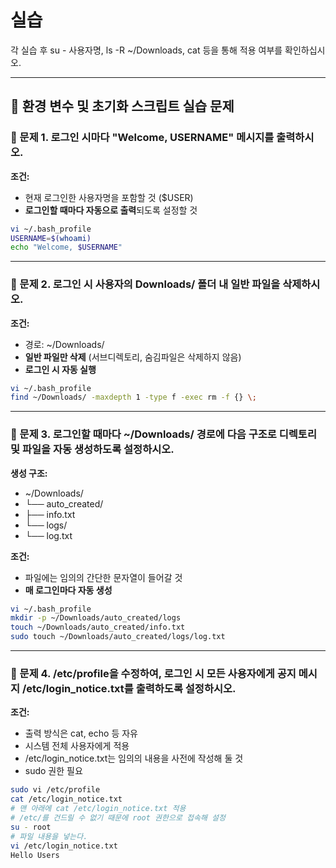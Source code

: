 # 실습

각 실습 후 su - 사용자명, ls -R ~/Downloads, cat 등을 통해 적용 여부를 확인하십시오.

---

## **🧪 환경 변수 및 초기화 스크립트 실습 문제**

### **🔹 문제 1. 로그인 시마다 "Welcome, USERNAME" 메시지를 출력하시오.**

**조건:**

- 현재 로그인한 사용자명을 포함할 것 ($USER)
- **로그인할 때마다 자동으로 출력**되도록 설정할 것
```bash
vi ~/.bash_profile
USERNAME=$(whoami)
echo "Welcome, $USERNAME"
```

---

### **🔹 문제 2. 로그인 시 사용자의 Downloads/ 폴더 내 일반 파일을 삭제하시오.**

**조건:**

- 경로: ~/Downloads/
- **일반 파일만 삭제** (서브디렉토리, 숨김파일은 삭제하지 않음)
- **로그인 시 자동 실행**
```bash
vi ~/.bash_profile
find ~/Downloads/ -maxdepth 1 -type f -exec rm -f {} \;

```
---

### **🔹 문제 3. 로그인할 때마다 ~/Downloads/ 경로에 다음 구조로 디렉토리 및 파일을 자동 생성하도록 설정하시오.**

**생성 구조:**

- ~/Downloads/
- └── auto_created/
- ├── info.txt
- └── logs/
- └── log.txt

**조건:**

- 파일에는 임의의 간단한 문자열이 들어갈 것
- **매 로그인마다 자동 생성**
```bash
vi ~/.bash_profile
mkdir -p ~/Downloads/auto_created/logs
touch ~/Downloads/auto_created/info.txt
sudo touch ~/Downloads/auto_created/logs/log.txt
```
---

### **🔹 문제 4. /etc/profile을 수정하여, 로그인 시 모든 사용자에게 공지 메시지 /etc/login_notice.txt를 출력하도록 설정하시오.**

**조건:**

- 출력 방식은 cat, echo 등 자유
- 시스템 전체 사용자에게 적용
- /etc/login_notice.txt는 임의의 내용을 사전에 작성해 둘 것
- sudo 권한 필요
```bash
sudo vi /etc/profile
cat /etc/login_notice.txt
# 맨 아래에 cat /etc/login_notice.txt 적용
# /etc/를 건드릴 수 없기 때문에 root 권한으로 접속해 설정
su - root
# 파일 내용을 넣는다.
vi /etc/login_notice.txt
Hello Users
```